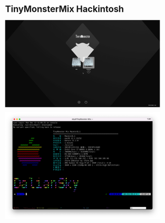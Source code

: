# TinyMonsterMix Hackintosh

![OpenCore_Themes](./Screenshots/OpenCore_Themes.png)

![Zsh_for_TinyMonsterMix](./Screenshots/Zsh_for_TinyMonsterMix.png)